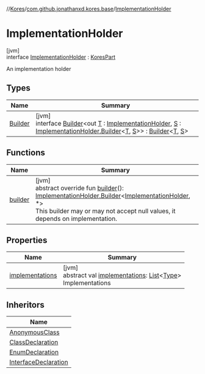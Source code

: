 //[Kores](../../../index.md)/[com.github.jonathanxd.kores.base](../index.md)/[ImplementationHolder](index.md)

# ImplementationHolder

[jvm]\
interface [ImplementationHolder](index.md) : [KoresPart](../../com.github.jonathanxd.kores/-kores-part/index.md)

An implementation holder

## Types

| Name | Summary |
|---|---|
| [Builder](-builder/index.md) | [jvm]<br>interface [Builder](-builder/index.md)<out [T](-builder/index.md) : [ImplementationHolder](index.md), [S](-builder/index.md) : [ImplementationHolder.Builder](-builder/index.md)<[T](-builder/index.md), [S](-builder/index.md)>> : [Builder](../../com.github.jonathanxd.kores.builder/-builder/index.md)<[T](-builder/index.md), [S](-builder/index.md)> |

## Functions

| Name | Summary |
|---|---|
| [builder](builder.md) | [jvm]<br>abstract override fun [builder](builder.md)(): [ImplementationHolder.Builder](-builder/index.md)<[ImplementationHolder](index.md), *><br>This builder may or may not accept null values, it depends on implementation. |

## Properties

| Name | Summary |
|---|---|
| [implementations](implementations.md) | [jvm]<br>abstract val [implementations](implementations.md): [List](https://kotlinlang.org/api/latest/jvm/stdlib/kotlin.collections/-list/index.html)<[Type](https://docs.oracle.com/javase/8/docs/api/java/lang/reflect/Type.html)><br>Implementations |

## Inheritors

| Name |
|---|
| [AnonymousClass](../-anonymous-class/index.md) |
| [ClassDeclaration](../-class-declaration/index.md) |
| [EnumDeclaration](../-enum-declaration/index.md) |
| [InterfaceDeclaration](../-interface-declaration/index.md) |
